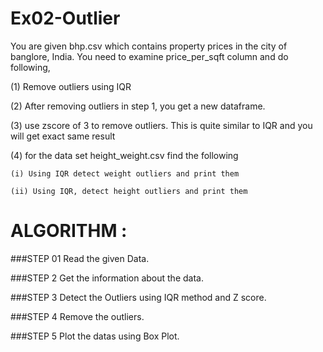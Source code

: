 # Ex02-Outlier

You are given bhp.csv which contains property prices in the city of banglore, India. You need to examine price_per_sqft column and do following,

(1) Remove outliers using IQR 

(2) After removing outliers in step 1, you get a new dataframe.

(3) use zscore of 3 to remove outliers. This is quite similar to IQR and you will get exact same result

(4) for the data set height_weight.csv find the following
    
    (i) Using IQR detect weight outliers and print them

    (ii) Using IQR, detect height outliers and print them
   
 # ALGORITHM :
 ###STEP 01 
 Read the given Data.

###STEP 2
Get the information about the data.

###STEP 3
Detect the Outliers using IQR method and Z score.

###STEP 4
Remove the outliers.

###STEP 5
Plot the datas using Box Plot.
 
    
